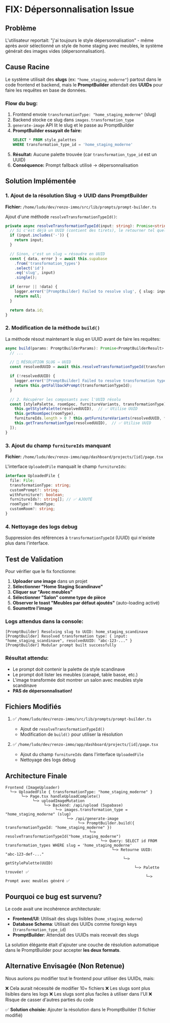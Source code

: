 # FIX: Dépersonnalisation Issue

## Problème

L'utilisateur reportait: "j'ai toujours le style dépersonnalisation" - même après avoir sélectionné un style de home staging avec meubles, le système générait des images vides (dépersonnalisation).

## Cause Racine

Le système utilisait des **slugs** (ex: `"home_staging_moderne"`) partout dans le code frontend et backend, mais le **PromptBuilder** attendait des **UUIDs** pour faire les requêtes en base de données.

### Flow du bug:

1. Frontend envoie `transformationType: "home_staging_moderne"` (slug)
2. Backend stocke ce slug dans `images.transformation_type`
3. `generate-image` API lit le slug et le passe au PromptBuilder
4. **PromptBuilder essayait de faire:**
   ```sql
   SELECT * FROM style_palettes
   WHERE transformation_type_id = 'home_staging_moderne'
   ```
5. **Résultat:** Aucune palette trouvée (car `transformation_type_id` est un UUID)
6. **Conséquence:** Prompt fallback utilisé → dépersonnalisation

## Solution Implémentée

### 1. Ajout de la résolution Slug → UUID dans PromptBuilder

**Fichier:** `/home/ludo/dev/renzo-immo/src/lib/prompts/prompt-builder.ts`

Ajout d'une méthode `resolveTransformationTypeId()`:

```typescript
private async resolveTransformationTypeId(input: string): Promise<string | null> {
  // Si c'est déjà un UUID (contient des tirets), le retourner tel quel
  if (input.includes('-')) {
    return input;
  }

  // Sinon, c'est un slug → résoudre en UUID
  const { data, error } = await this.supabase
    .from('transformation_types')
    .select('id')
    .eq('slug', input)
    .single();

  if (error || !data) {
    logger.error('[PromptBuilder] Failed to resolve slug', { slug: input, error });
    return null;
  }

  return data.id;
}
```

### 2. Modification de la méthode `build()`

La méthode résout maintenant le slug en UUID avant de faire les requêtes:

```typescript
async build(params: PromptBuilderParams): Promise<PromptBuilderResult> {
  // ...

  // 🔄 RÉSOLUTION SLUG → UUID
  const resolvedUUID = await this.resolveTransformationTypeId(transformationTypeId);

  if (!resolvedUUID) {
    logger.error('[PromptBuilder] Failed to resolve transformation type');
    return this.getFallbackPrompt(transformationTypeId);
  }

  // 2. Récupérer les composants avec l'UUID résolu
  const [stylePalette, roomSpec, furnitureVariants, transformationType] = await Promise.all([
    this.getStylePalette(resolvedUUID),  // ✅ Utilise UUID
    this.getRoomSpec(roomType),
    furnitureIds.length > 0 ? this.getFurnitureVariants(resolvedUUID, furnitureIds) : Promise.resolve([]),
    this.getTransformationType(resolvedUUID),  // ✅ Utilise UUID
  ]);
}
```

### 3. Ajout du champ `furnitureIds` manquant

**Fichier:** `/home/ludo/dev/renzo-immo/app/dashboard/projects/[id]/page.tsx`

L'interface `UploadedFile` manquait le champ `furnitureIds`:

```typescript
interface UploadedFile {
  file: File;
  transformationType: string;
  customPrompt?: string;
  withFurniture?: boolean;
  furnitureIds?: string[]; // ✅ AJOUTÉ
  roomType?: RoomType;
  customRoom?: string;
}
```

### 4. Nettoyage des logs debug

Suppression des références à `transformationTypeId` (UUID) qui n'existe plus dans l'interface.

## Test de Validation

Pour vérifier que le fix fonctionne:

1. **Uploader une image** dans un projet
2. **Sélectionner "Home Staging Scandinave"**
3. **Cliquer sur "Avec meubles"**
4. **Sélectionner "Salon" comme type de pièce**
5. **Observer le toast "Meubles par défaut ajoutés"** (auto-loading activé)
6. **Soumettre l'image**

### Logs attendus dans la console:

```
[PromptBuilder] Resolving slug to UUID: home_staging_scandinave
[PromptBuilder] Resolved transformation type: { input: "home_staging_scandinave", resolvedUUID: "abc-123-..." }
[PromptBuilder] Modular prompt built successfully
```

### Résultat attendu:

- Le prompt doit contenir la palette de style scandinave
- Le prompt doit lister les meubles (canapé, table basse, etc.)
- L'image transformée doit montrer un salon avec meubles style scandinave
- **PAS de dépersonnalisation!**

## Fichiers Modifiés

1. ✅ `/home/ludo/dev/renzo-immo/src/lib/prompts/prompt-builder.ts`
   - Ajout de `resolveTransformationTypeId()`
   - Modification de `build()` pour utiliser la résolution

2. ✅ `/home/ludo/dev/renzo-immo/app/dashboard/projects/[id]/page.tsx`
   - Ajout du champ `furnitureIds` dans l'interface `UploadedFile`
   - Nettoyage des logs debug

## Architecture Finale

```
Frontend (ImageUploader)
  └─> UploadedFile { transformationType: "home_staging_moderne" }
       └─> Page.tsx handleUploadComplete()
            └─> uploadImageMutation
                 └─> Backend: /api/upload (Supabase)
                      └─> images.transformation_type = "home_staging_moderne" (slug)
                           └─> /api/generate-image
                                └─> PromptBuilder.build({ transformationTypeId: "home_staging_moderne" })
                                     └─> resolveTransformationTypeId("home_staging_moderne")
                                          └─> Query: SELECT id FROM transformation_types WHERE slug = 'home_staging_moderne'
                                               └─> Retourne UUID: "abc-123-def-..."
                                                    └─> getStylePalette(UUID)
                                                         └─> Palette trouvée! ✅
                                                              └─> Prompt avec meubles généré ✅
```

## Pourquoi ce bug est survenu?

Le code avait une incohérence architecturale:

- **Frontend/UI**: Utilisait des slugs lisibles (`home_staging_moderne`)
- **Database Schema**: Utilisait des UUIDs comme foreign keys (`transformation_type_id`)
- **PromptBuilder**: Attendait des UUIDs mais recevait des slugs

La solution élégante était d'ajouter une couche de résolution automatique dans le PromptBuilder pour accepter **les deux formats**.

## Alternative Envisagée (Non Retenue)

Nous aurions pu modifier tout le frontend pour utiliser des UUIDs, mais:

❌ Cela aurait nécessité de modifier 10+ fichiers
❌ Les slugs sont plus lisibles dans les logs
❌ Les slugs sont plus faciles à utiliser dans l'UI
❌ Risque de casser d'autres parties du code

✅ **Solution choisie:** Ajouter la résolution dans le PromptBuilder (1 fichier modifié)
